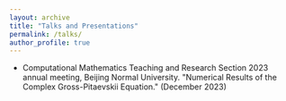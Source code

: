 ```yaml
---
layout: archive
title: "Talks and Presentations"
permalink: /talks/
author_profile: true
---
```

- Computational Mathematics Teaching and Research Section 2023 annual meeting, Beijing Normal University. "Numerical Results of the Complex Gross-Pitaevskii Equation." (December 2023)

